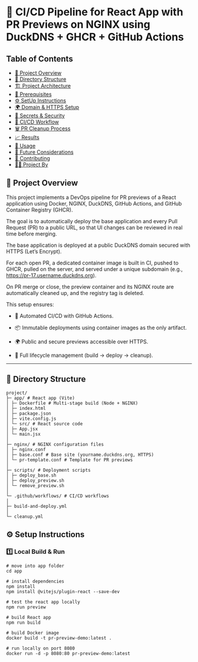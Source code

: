 # 🚀 CI/CD Pipeline for React App with PR Previews on NGINX using DuckDNS + GHCR + GitHub Actions

## Table of Contents

- [📌 Project Overview](#-project-overview)
- [📁 Directory Structure](#-directory-structure)
- [🏗️ Project Architecture](#%EF%B8%8F-project-architecture)
- [🔑 Prerequisites](#-prerequisites)
- [⚙️ SetUp Instructions](#-setup-instructions)
- [🌍 Domain & HTTPS Setup](#-domain-&-https-setup)
- [🔐 Secrets & Security](#-secrets-&-security)
- [🚀 CI/CD Workflow](#-ci/cd-workflow)
- [🗑️ PR Cleanup Process](#-pr-cleanup-process)
- [📈 Results](#-resultat)
- [🔧 Usage](#-usage)
- [🔮 Future Considerations](#-future-considerations)
- [🤝 Contributing](#-contributing)
- [👨‍💻 Project By](#project-by)

## 📌 Project Overview
This project implements a DevOps pipeline for PR previews of a React application using Docker, NGINX, DuckDNS, GitHub Actions, and GitHub Container Registry (GHCR).

The goal is to automatically deploy the base application and every Pull Request (PR) to a public URL, so that UI changes can be reviewed in real time before merging.

The base application is deployed at a public DuckDNS domain secured with HTTPS (Let’s Encrypt).

For each open PR, a dedicated container image is built in CI, pushed to GHCR, pulled on the server, and served under a unique subdomain (e.g., https://pr-17.username.duckdns.org).

On PR merge or close, the preview container and its NGINX route are automatically cleaned up, and the registry tag is deleted.

This setup ensures:

- 🔄 Automated CI/CD with GitHub Actions.

- 📦 Immutable deployments using container images as the only artifact.

- 🌍 Public and secure previews accessible over HTTPS.

- 🧹 Full lifecycle management (build → deploy → cleanup).

---

## 📁 Directory Structure

```plaintext
project/
├─ app/ # React app (Vite)
│ ├─ Dockerfile # Multi-stage build (Node + NGINX)
│ ├─ index.html
│ ├─ package.json
│ ├─ vite.config.js
│ └─ src/ # React source code
│ ├─ App.jsx
│ └─ main.jsx
│
├─ nginx/ # NGINX configuration files
│ ├─ nginx.conf
│ ├─ base.conf # Base site (yourname.duckdns.org, HTTPS)
│ └─ pr-template.conf # Template for PR previews
│
├─ scripts/ # Deployment scripts
│ ├─ deploy_base.sh
│ ├─ deploy_preview.sh
│ └─ remove_preview.sh
│
└─ .github/workflows/ # CI/CD workflows
│
├─ build-and-deploy.yml
│
└─ cleanup.yml
```

## ⚙️ Setup Instructions

### 1️⃣ Local Build & Run
```
# move into app folder
cd app

# install dependencies
npm install
npm install @vitejs/plugin-react --save-dev

# test the react app locally
npm run preview

# build React app
npm run build

# build Docker image
docker build -t pr-preview-demo:latest .

# run locally on port 8080
docker run -d -p 8080:80 pr-preview-demo:latest
```

